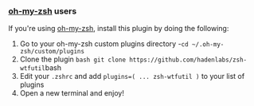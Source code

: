 <!-- Space: Projects -->
<!-- Parent: Project -->
<!-- Title: Project Installation Oh-My-Zsh -->
<!-- Label: ZshWtfutil -->
<!-- Label: Project -->
<!-- Label: Installation -->
<!-- Label: Oh-My-Zsh -->
<!-- Include: docs/disclaimer.md -->
<!-- Include: ac:toc -->

### [oh-my-zsh](https://github.com/ohmyzsh/ohmyzsh) users

If you're using [oh-my-zsh](https://github.com/ohmyzsh/ohmyzsh), install this plugin by doing the following:

1.  Go to your oh-my-zsh custom plugins directory -`cd ~/.oh-my-zsh/custom/plugins`
2.  Clone the plugin `bash git clone https://github.com/hadenlabs/zsh-wtfutil`bash
3.  Edit your `.zshrc` and add `plugins=( ... zsh-wtfutil )` to your list of plugins
4.  Open a new terminal and enjoy!
